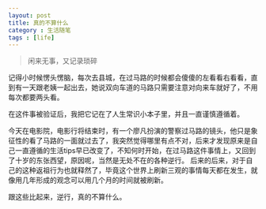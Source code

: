 ```yaml
---
layout: post
title: 真的不算什么
category : 生活随笔
tags : [life]
---
```


>闲来无事，又记录琐碎

记得小时候愣头愣脑，每次去县城，在过马路的时候都会傻傻的左看看右看看，直到有一天跟老姨一起出去，她说双向车道的马路只需要注意对向来车就好了，不用每次都要两头看。

在这件事被验证后，我把它记在了人生常识小本子里，并且一直谨慎遵循着。

今天在电影院，电影行将结束时，有一个廖凡扮演的警察过马路的镜头，他只是象征性的看了马路的一面就过去了，我突然觉得哪里有点不对，后来才发现原来是自己一直遵循的生活tips早已改变了，不知何时开始，在过马路这件事情上，又回到了十岁的东张西望，原因呢，当然是无处不在的各种逆行。
后来的后来，对于自己的这种返祖行为也就释然了，毕竟这个世界上刷新三观的事情每天都在发生，就像用几年形成的观念可以用几个月的时间就被刷新。

跟这些比起来，逆行，真的不算什么。
